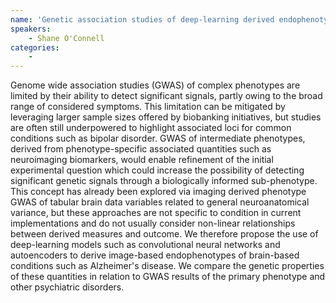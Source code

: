 ```yaml
---
name: 'Genetic association studies of deep-learning derived endophenotypes for psychiatric disorders'
speakers:
	- Shane O'Connell
categories:
	-
---
```

Genome wide association studies (GWAS) of complex phenotypes are limited by their ability to detect significant signals, partly owing to the broad range of considered symptoms. This limitation can be mitigated by leveraging larger sample sizes offered by biobanking initiatives, but studies are often still underpowered to highlight associated loci for common conditions such as bipolar disorder. GWAS of intermediate phenotypes, derived from phenotype-specific associated quantities such as neuroimaging biomarkers, would enable refinement of the initial experimental question which could increase the possibility of detecting significant genetic signals through a biologically informed sub-phenotype. This concept has already been explored via imaging derived phenotype GWAS of tabular brain data variables related to general neuroanatomical variance, but these approaches are not specific to condition in current implementations and do not usually consider non-linear relationships between derived measures and outcome. We therefore propose the use of deep-learning models such as convolutional neural networks and autoencoders to derive image-based endophenotypes of brain-based conditions such as Alzheimer's disease. We compare the genetic properties of these quantities in relation to GWAS results of the primary phenotype and other psychiatric disorders. 
